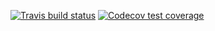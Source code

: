 <!-- badges: start -->
[![Travis build status](https://travis-ci.org/junzhaoliu/YOURPACKAGENAME.svg?branch=master)](https://travis-ci.org/junzhaoliu/project3)
[![Codecov test coverage](https://codecov.io/gh/junzhaoliu/YOURPACKAGENAME/branch/master/graph/badge.svg)](https://codecov.io/gh/junzhaoliu/YOURPACKAGENAME?branch=master)
<!-- badges: end -->
